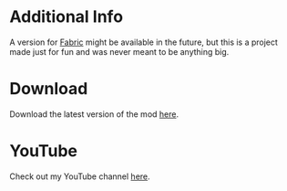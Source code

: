 # Additional Info

A version for [Fabric](https://fabricmc.net/) might be available in the future, but this is a project made just for fun and was never meant to be anything big.

# Download

Download the latest version of the mod [here](https://github.com/StarSNG25/SNG-Arsenal/releases/tag/1.16.5-0.0.4.0-forge).

# YouTube

Check out my YouTube channel [here](https://www.youtube.com/channel/UCp4MTKDx9wSJd0BrzSwgHzQ).
